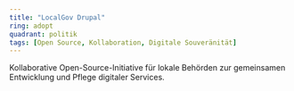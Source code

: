 ```yaml
---
title: "LocalGov Drupal"
ring: adopt
quadrant: politik
tags: [Open Source, Kollaboration, Digitale Souveränität]
---
```


Kollaborative Open-Source-Initiative für lokale Behörden zur gemeinsamen Entwicklung und Pflege digitaler Services.